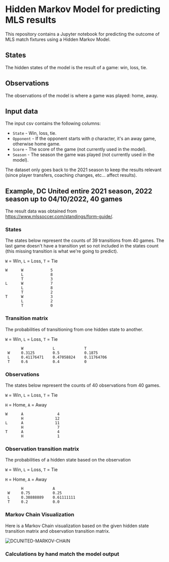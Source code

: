# Hidden Markov Model for predicting MLS results
This repository contains a Jupyter notebook for predicting the outcome of MLS match fixtures using a Hidden Markov Model.

## States
The hidden states of the model is the result of a game: win, loss, tie.

## Observations
The observations of the model is where a game was played: home, away.

## Input data
The input csv contains the following columns:
- `State` - Win, loss, tie.
- `Opponent` - If the opponent starts with `@` character, it's an away game, otherwise home game.
- `Score` - The score of the game (not currently used in the model).
- `Season` - The season the game was played (not currently used in the model).

The dataset only goes back to the 2021 season to keep the results relevant (since player transfers, coaching changes, etc... affect results).

## Example, DC United entire 2021 season, 2022 season up to 04/10/2022, 40 games
The result data was obtained from https://www.mlssoccer.com/standings/form-guide/.
### States
The states below represent the counts of 39 transitions from 40 games. The last game doesn't have a transition yet so not included in the states count (this missing transition is what we're going to predict).

`W` = Win, `L` = Loss, `T` = Tie

```
W      W            5
       L            8
       T            3
L      W            7
       L            8
       T            2
T      W            3
       L            2
       T            0
```
### Transition matrix
The probabilities of transitioning from one hidden state to another.

`W` = Win, `L` = Loss, `T` = Tie

```
       W             L             T
 W     0.3125        0.5           0.1875
 L     0.41176471    0.47058824    0.11764706
 T     0.6           0.4           0
```
### Observations
The states below represent the counts of 40 observations from 40 games.

`W` = Win, `L` = Loss, `T` = Tie

`H` = Home, `A` = Away

```
W      A               4
       H              12
L      A              11
       H               7
T      A               4
       H               1
```
### Observation transition matrix
The probabilities of a hidden state based on the observation

`W` = Win, `L` = Loss, `T` = Tie

`H` = Home, `A` = Away

```
       H             A
 W     0.75          0.25
 L     0.38888889    0.61111111
 T     0.2           0.0
```

### Markov Chain Visualization
Here is a Markov Chain visualization based on the given hidden state transition matrix and observation transition matrix.

![DCUNITED-MARKOV-CHAIN](https://user-images.githubusercontent.com/10889950/162631461-3a734d2a-c1e4-4b74-824c-767527cc2b99.png)
### Calculations by hand match the model output